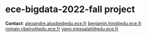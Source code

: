 # ece-bigdata-2022-fall project

**Contact**: 
alexandre.abadie@edu.ece.fr
benjamin.hini@edu.ece.fr
romain.ribeiro@edu.ece.fr
yann.messalati@edu.ece.fr
